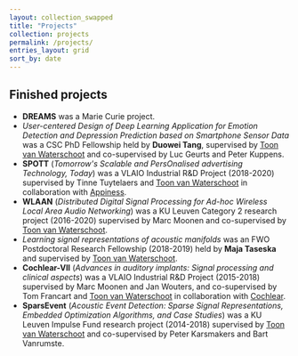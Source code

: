 ```yaml
---
layout: collection_swapped
title: "Projects"
collection: projects
permalink: /projects/
entries_layout: grid
sort_by: date
---
```


## Finished projects
* **DREAMS** was a Marie Curie project.
* *User-centered Design of Deep Learning Application for Emotion Detection and Depression Prediction based on Smartphone Sensor Data* was a CSC PhD Fellowship held by **Duowei Tang**, supervised by [Toon van Waterschoot](team/toon_vanwaterschoot/) and co-supervised by Luc Geurts and Peter Kuppens.
* **SPOTT** (*Tomorrow's Scalable and PersOnalised advertising Technology, Today*) was a VLAIO Industrial R&D Project (2018-2020) supervised by Tinne Tuytelaers and [Toon van Waterschoot](team/toon_vanwaterschoot/) in collaboration with [Appiness](https://spott.ai).
* **WLAAN** (*Distributed Digital Signal Processing for Ad-hoc Wireless Local Area Audio Networking*) was a KU Leuven Category 2 research project (2016-2020) supervised by Marc Moonen and co-supervised by [Toon van Waterschoot](team/toon_vanwaterschoot/).
* *Learning signal representations of acoustic manifolds* was an FWO Postdoctoral Research Fellowship (2018-2019) held by **Maja Taseska** and supervised by [Toon van Waterschoot](team/toon_vanwaterschoot/).
* **Cochlear-VII** (*Advances in auditory implants: Signal processing and clinical aspects*) was a VLAIO Industrial R&D Project (2015-2018) supervised by Marc Moonen and Jan Wouters, and co-supervised by Tom Francart and [Toon van Waterschoot](team/toon_vanwaterschoot/) in collaboration with [Cochlear](https://www.cochlear.com).
* **SparsEvent** (*Acoustic Event Detection: Sparse Signal Representations, Embedded Optimization Algorithms, and Case Studies*) was a KU Leuven Impulse Fund research project (2014-2018) supervised by [Toon van Waterschoot](team/toon_vanwaterschoot/) and co-supervised by Peter Karsmakers and Bart Vanrumste.
